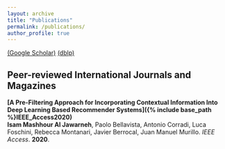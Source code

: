 ```yaml
---
layout: archive
title: "Publications"
permalink: /publications/
author_profile: true
---
```

[(Google Scholar)](https://scholar.google.com/citations?user=hv5C-NIAAAAJ&hl=en)
[(dblp)](https://dblp.org/pers/a/Aljawarneh:Isam_Mashhour.html)

## Peer-reviewed International Journals and Magazines

<b>[A Pre-Filtering Approach for Incorporating Contextual Information Into Deep Learning Based Recommender Systems]({% include base_path %}IEEE_Access2020)</b><br>
<b>Isam Mashhour Al Jawarneh</b>, Paolo Bellavista, Antonio Corradi, Luca Foschini, Rebecca Montanari, Javier Berrocal, Juan Manuel Murillo. <i>IEEE Access</i>. <b>2020</b>.

